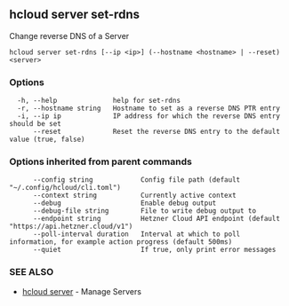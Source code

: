 ## hcloud server set-rdns

Change reverse DNS of a Server

```
hcloud server set-rdns [--ip <ip>] (--hostname <hostname> | --reset) <server>
```

### Options

```
  -h, --help              help for set-rdns
  -r, --hostname string   Hostname to set as a reverse DNS PTR entry
  -i, --ip ip             IP address for which the reverse DNS entry should be set
      --reset             Reset the reverse DNS entry to the default value (true, false)
```

### Options inherited from parent commands

```
      --config string            Config file path (default "~/.config/hcloud/cli.toml")
      --context string           Currently active context
      --debug                    Enable debug output
      --debug-file string        File to write debug output to
      --endpoint string          Hetzner Cloud API endpoint (default "https://api.hetzner.cloud/v1")
      --poll-interval duration   Interval at which to poll information, for example action progress (default 500ms)
      --quiet                    If true, only print error messages
```

### SEE ALSO

* [hcloud server](hcloud_server.md)	 - Manage Servers
